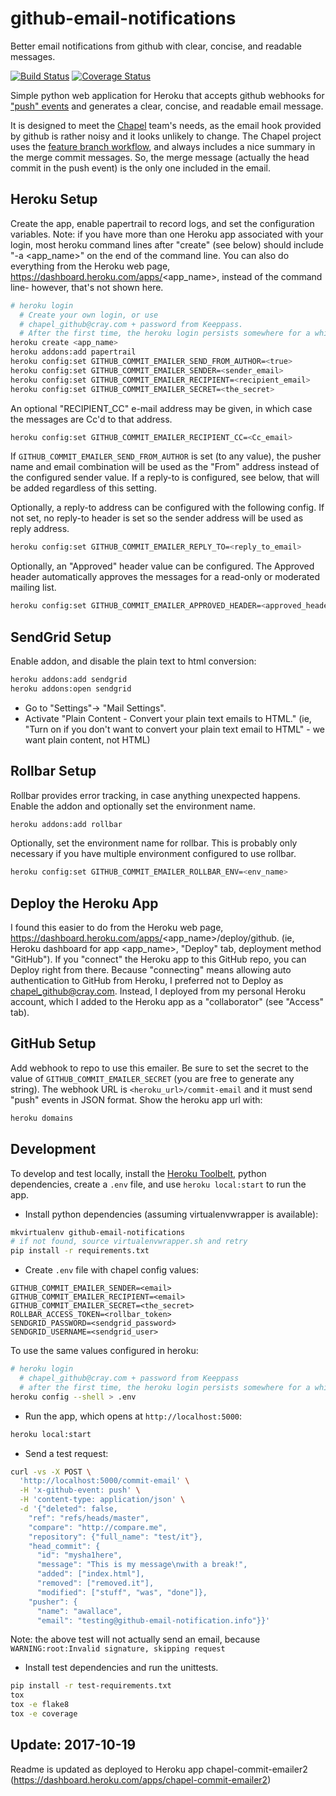 github-email-notifications
==========================

Better email notifications from github with clear, concise, and readable
messages.

[![Build Status](https://travis-ci.org/chapel-lang/github-email-notifications.svg?branch=master)](https://travis-ci.org/chapel-lang/github-email-notifications) [![Coverage Status](https://coveralls.io/repos/chapel-lang/github-email-notifications/badge.svg?branch=master)](https://coveralls.io/r/chapel-lang/github-email-notifications?branch=master)

Simple python web application for Heroku that accepts github webhooks for
["push" events][push_events] and generates a clear, concise, and readable email
message.

It is designed to meet the [Chapel][chapel] team's needs, as the email hook
provided by github is rather noisy and it looks unlikely to change. The Chapel
project uses the [feature branch workflow][fb_workflow], and always includes a
nice summary in the merge commit messages. So, the merge message (actually the
head commit in the push event) is the only one included in the email.

[chapel]: http://chapel-lang.org/
[fb_workflow]: https://www.atlassian.com/git/tutorials/comparing-workflows/feature-branch-workflow/
[push_events]: https://developer.github.com/v3/activity/events/types/#pushevent

Heroku Setup
------------

Create the app, enable papertrail to record logs, and set the configuration
variables.  Note: if you have more than one Heroku app associated with your
login, most heroku command lines after "create" (see below) should include 
"-a <app_name>" on the end of the command line.  You can also do everything 
from the Heroku web page, https://dashboard.heroku.com/apps/<app_name>, 
instead of the command line- however, that's not shown here.

```bash
# heroku login
  # Create your own login, or use 
  # chapel_github@cray.com + password from Keeppass.
  # After the first time, the heroku login persists somewhere for a while
heroku create <app_name>
heroku addons:add papertrail
heroku config:set GITHUB_COMMIT_EMAILER_SEND_FROM_AUTHOR=<true>
heroku config:set GITHUB_COMMIT_EMAILER_SENDER=<sender_email>
heroku config:set GITHUB_COMMIT_EMAILER_RECIPIENT=<recipient_email>
heroku config:set GITHUB_COMMIT_EMAILER_SECRET=<the_secret>
```

An optional "RECIPIENT_CC" e-mail address may be given, in which case the messages
are Cc'd to that address. 

```bash
heroku config:set GITHUB_COMMIT_EMAILER_RECIPIENT_CC=<Cc_email>
```

If `GITHUB_COMMIT_EMAILER_SEND_FROM_AUTHOR` is set (to any value), the pusher
name and email combination will be used as the "From" address instead of the
configured sender value. If a reply-to is configured, see below, that will be
added regardless of this setting.

Optionally, a reply-to address can be configured with the following config. If
not set, no reply-to header is set so the sender address will be used as reply
address.

```bash
heroku config:set GITHUB_COMMIT_EMAILER_REPLY_TO=<reply_to_email>
```

Optionally, an "Approved" header value can be configured. The Approved header
automatically approves the messages for a read-only or moderated mailing list.

```bash
heroku config:set GITHUB_COMMIT_EMAILER_APPROVED_HEADER=<approved_header>
```

SendGrid Setup
--------------

Enable addon, and disable the plain text to html conversion:

```bash
heroku addons:add sendgrid
heroku addons:open sendgrid
```

* Go to "Settings"-> "Mail Settings".
* Activate "Plain Content - Convert your plain text emails to HTML."
  (ie, "Turn on if you don't want to convert your plain text email to HTML" -
  we want plain content, not HTML)

Rollbar Setup
-------------

Rollbar provides error tracking, in case anything unexpected happens. Enable
the addon and optionally set the environment name.

```bash
heroku addons:add rollbar
```

Optionally, set the environment name for rollbar. This is probably only
necessary if you have multiple environment configured to use rollbar.

```bash
heroku config:set GITHUB_COMMIT_EMAILER_ROLLBAR_ENV=<env_name>
```

Deploy the Heroku App
---------------------

I found this easier to do from the Heroku web page,
https://dashboard.heroku.com/apps/<app_name>/deploy/github. (ie, Heroku 
dashboard for app <app_name>, "Deploy" tab, deployment method "GitHub"). 
If you "connect" the Heroku app to this GitHub repo, you can Deploy right
from there. Because "connecting" means allowing auto authentication
to GitHub from Heroku, I preferred not to Deploy as chapel_github@cray.com. 
Instead, I deployed from my personal Heroku account, which I added to the
Heroku app as a "collaborator" (see "Access" tab). 

GitHub Setup
------------

Add webhook to repo to use this emailer. Be sure to set the secret to the value
of `GITHUB_COMMIT_EMAILER_SECRET` (you are free to generate any string). 
The webhook URL is `<heroku_url>/commit-email` and it must send "push" events in
JSON format. Show the heroku app url with:

```bash
heroku domains
```

Development
-----------

To develop and test locally, install the [Heroku Toolbelt][0], python
dependencies, create a `.env` file, and use `heroku local:start` to run the app.

* Install python dependencies (assuming virtualenvwrapper is available):

```bash
mkvirtualenv github-email-notifications
# if not found, source virtualenvwrapper.sh and retry
pip install -r requirements.txt
```

* Create `.env` file with chapel config values:

```
GITHUB_COMMIT_EMAILER_SENDER=<email>
GITHUB_COMMIT_EMAILER_RECIPIENT=<email>
GITHUB_COMMIT_EMAILER_SECRET=<the_secret>
ROLLBAR_ACCESS_TOKEN=<rollbar_token>
SENDGRID_PASSWORD=<sendgrid_password>
SENDGRID_USERNAME=<sendgrid_user>
```

To use the same values configured in heroku:

```bash
# heroku login
  # chapel_github@cray.com + password from Keeppass
  # after the first time, the heroku login persists somewhere for a while
heroku config --shell > .env
```

* Run the app, which opens at `http://localhost:5000`:

```bash
heroku local:start
```

* Send a test request:

```bash
curl -vs -X POST \
  'http://localhost:5000/commit-email' \
  -H 'x-github-event: push' \
  -H 'content-type: application/json' \
  -d '{"deleted": false,
    "ref": "refs/heads/master",
    "compare": "http://compare.me",
    "repository": {"full_name": "test/it"},
    "head_commit": {
      "id": "mysha1here",
      "message": "This is my message\nwith a break!",
      "added": ["index.html"],
      "removed": ["removed.it"],
      "modified": ["stuff", "was", "done"]},
    "pusher": {
      "name": "awallace",
      "email": "testing@github-email-notification.info"}}'
```

Note: the above test will not actually send an email, because
```WARNING:root:Invalid signature, skipping request```

* Install test dependencies and run the unittests.

```bash
pip install -r test-requirements.txt
tox
tox -e flake8
tox -e coverage
```

Update: 2017-10-19
------------------

Readme is updated as deployed to Heroku app chapel-commit-emailer2
(https://dashboard.heroku.com/apps/chapel-commit-emailer2)

[0]: https://toolbelt.heroku.com/
